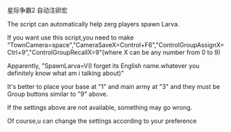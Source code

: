星际争霸2 自动注卵宏

The script can automatically help zerg players spawn Larva.

If you want use this script,you need to make "TownCamera=space","CameraSaveX=Control+F6","ControlGroupAssignX=Ctrl+9","ControlGroupRecallX=9"(where X can be any number from 0 to 9)

Apparently, "SpawnLarva=V(I forget its English name.whatever you definitely know what am i talking about)"

It's better to place your base at "1" and main army at "3" and they must be Group buttons similar to "9" above.

If the settings above are not available, something may go wrong.

Of course,u can change the settings according to your preference
